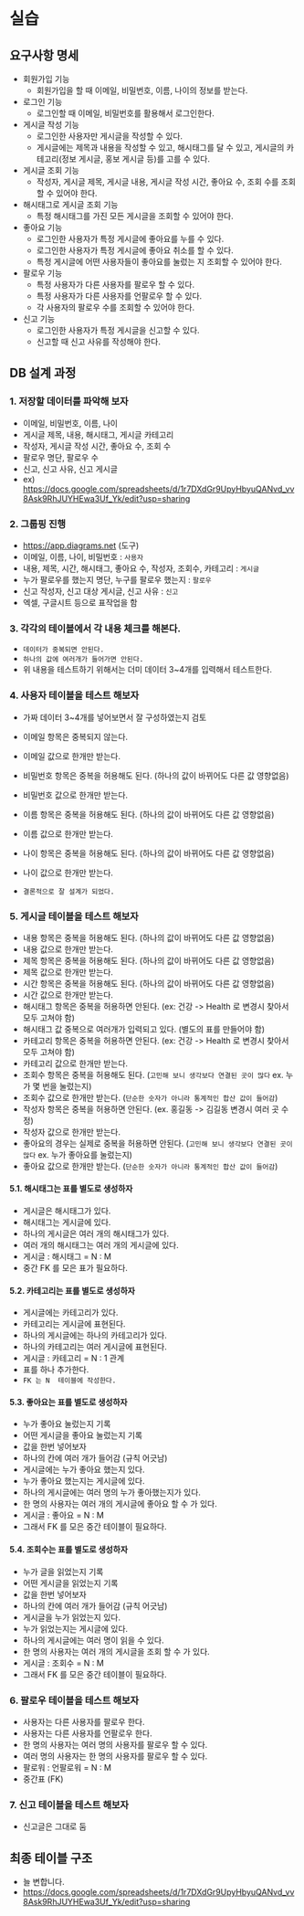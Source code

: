 # 실습

## 요구사항 명세

- 회원가입 기능
  - 회원가입을 할 때 이메일, 비밀번호, 이름, 나이의 정보를 받는다.
- 로그인 기능
  - 로그인할 때 이메일, 비밀번호를 활용해서 로그인한다.
- 게시글 작성 기능
  - 로그인한 사용자만 게시글을 작성할 수 있다.
  - 게시글에는 제목과 내용을 작성할 수 있고, 해시태그를 달 수 있고, 게시글의 카테고리(정보 게시글, 홍보 게시글 등)를 고를 수 있다.
- 게시글 조회 기능
  - 작성자, 게시글 제목, 게시글 내용, 게시글 작성 시간, 좋아요 수, 조회 수를 조회할 수 있어야 한다.
- 해시태그로 게시글 조회 기능
  - 특정 해시태그를 가진 모든 게시글을 조회할 수 있어야 한다.
- 좋아요 기능
  - 로그인한 사용자가 특정 게시글에 좋아요를 누를 수 있다.
  - 로그인한 사용자가 특정 게시글에 좋아요 취소를 할 수 있다.
  - 특정 게시글에 어떤 사용자들이 좋아요를 눌렀는 지 조회할 수 있어야 한다.
- 팔로우 기능
  - 특정 사용자가 다른 사용자를 팔로우 할 수 있다.
  - 특정 사용자가 다른 사용자를 언팔로우 할 수 있다.
  - 각 사용자의 팔로우 수를 조회할 수 있어야 한다.
- 신고 기능
  - 로그인한 사용자가 특정 게시글을 신고할 수 있다.
  - 신고할 때 신고 사유를 작성해야 한다.

## DB 설계 과정

### 1. 저장할 데이터를 파악해 보자

- 이메일, 비밀번호, 이름, 나이
- 게시글 제목, 내용, 해시태그, 게시글 카테고리
- 작성자, 게시글 작성 시간, 좋아요 수, 조회 수
- 팔로우 명단, 팔로우 수
- 신고, 신고 사유, 신고 게시글
- ex) https://docs.google.com/spreadsheets/d/1r7DXdGr9UpyHbyuQANvd_vv8Ask9RhJUYHEwa3Uf_Yk/edit?usp=sharing

### 2. 그룹핑 진행

- https://app.diagrams.net (도구)
- 이메일, 이름, 나이, 비밀번호 : `사용자`
- 내용, 제목, 시간, 해시태그, 좋아요 수, 작성자, 조회수, 카테고리 : `게시글`
- 누가 팔로우를 했는지 명단, 누구를 팔로우 했는지 : `팔로우`
- 신고 작성자, 신고 대상 게시글, 신고 사유 : `신고`
- 엑셀, 구글시트 등으로 표작업을 함

### 3. 각각의 테이블에서 각 내용 체크를 해본다.

- `데이터가 중복되면 안된다.`
- `하나의 값에 여러개가 들어가면 안된다.`
- 위 내용을 테스트하기 위해서는 더미 데이터 3~4개를 입력해서 테스트한다.

### 4. 사용자 테이블을 테스트 해보자

- 가짜 데이터 3~4개를 넣어보면서 잘 구성하였는지 검토

- 이메일 항목은 중복되지 않는다.
- 이메일 값으로 한개만 받는다.
- 비밀번호 항목은 중복을 허용해도 된다. (하나의 값이 바뀌어도 다른 값 영향없음)
- 비밀번호 값으로 한개만 받는다.
- 이름 항목은 중복을 허용해도 된다. (하나의 값이 바뀌어도 다른 값 영향없음)
- 이름 값으로 한개만 받는다.
- 나이 항목은 중복을 허용해도 된다. (하나의 값이 바뀌어도 다른 값 영향없음)
- 나이 값으로 한개만 받는다.
- `결론적으로 잘 설계가 되었다.`

### 5. 게시글 테이블을 테스트 해보자

- 내용 항목은 중복을 허용해도 된다. (하나의 값이 바뀌어도 다른 값 영향없음)
- 내용 값으로 한개만 받는다.
- 제목 항목은 중복을 허용해도 된다. (하나의 값이 바뀌어도 다른 값 영향없음)
- 제목 값으로 한개만 받는다.
- 시간 항목은 중복을 허용해도 된다. (하나의 값이 바뀌어도 다른 값 영향없음)
- 시간 값으로 한개만 받는다.
- 해시태그 항목은 중복을 허용하면 안된다. (ex: 건강 -> Health 로 변경시 찾아서 모두 고쳐야 함)
- 해시태그 값 중복으로 여러개가 입력되고 있다. (별도의 표를 만들어야 함)
- 카테고리 항목은 중복을 허용하면 안된다. (ex: 건강 -> Health 로 변경시 찾아서 모두 고쳐야 함)
- 카테고리 값으로 한개만 받는다.
- 조회수 항목은 중복을 허용해도 된다. (`고민해 보니 생각보다 연결된 곳이 많다` ex. 누가 몇 번을 눌렀는지)
- 조회수 값으로 한개만 받는다. (`단순한 숫자가 아니라 통계적인 합산 값이 들어감`)
- 작성자 항목은 중복을 허용하면 안된다. (ex. 홍길동 -> 김길동 변경시 여러 곳 수정)
- 작성자 값으로 한개만 받는다.
- 좋아요의 경우는 실제로 중복을 허용하면 안된다. (`고민해 보니 생각보다 연결된 곳이 많다` ex. 누가 좋아요를 눌렀는지)
- 좋아요 값으로 한개만 받는다. (`단순한 숫자가 아니라 통계적인 합산 값이 들어감`)

#### 5.1. 해시태그는 표를 별도로 생성하자

- 게시글은 해시태그가 있다.
- 해시태그는 게시글에 있다.
- 하나의 게시글은 여러 개의 해시태그가 있다.
- 여러 개의 해시태그는 여러 개의 게시글에 있다.
- 게시글 : 해시태그 = N : M
- 중간 FK 를 모은 표가 필요하다.

#### 5.2. 카테고리는 표를 별도로 생성하자

- 게시글에는 카테고리가 있다.
- 카테고리는 게시글에 표현된다.
- 하나의 게시글에는 하나의 카테고리가 있다.
- 하나의 카테고리는 여러 게시글에 표현된다.
- 게시글 : 카테고리 = N : 1 관계
- 표를 하나 추가한다.
- `FK 는 N  테이블에 작성한다.`

#### 5.3. 좋아요는 표를 별도로 생성하자

- 누가 좋아요 눌렀는지 기록
- 어떤 게시글을 좋아요 눌렀는지 기록
- 값을 한번 넣어보자
- 하나의 칸에 여러 개가 들어감 (규칙 어긋남)
- 게시글에는 누가 좋아요 했는지 있다.
- 누가 좋아요 했는지는 게시글에 있다.
- 하나의 게시글에는 여러 명의 누가 좋아했는지가 있다.
- 한 명의 사용자는 여러 개의 게시글에 좋아요 할 수 가 있다.
- 게시글 : 좋아요 = N : M
- 그래서 FK 를 모은 중간 테이블이 필요하다.

#### 5.4. 조회수는 표를 별도로 생성하자

- 누가 글을 읽었는지 기록
- 어떤 게시글을 읽었는지 기록
- 값을 한번 넣어보자
- 하나의 칸에 여러 개가 들어감 (규칙 어긋남)
- 게시글을 누가 읽었는지 있다.
- 누가 읽었는지는 게시글에 있다.
- 하나의 게시글에는 여러 명이 읽을 수 있다.
- 한 명의 사용자는 여러 개의 게시글을 조회 할 수 가 있다.
- 게시글 : 조회수 = N : M
- 그래서 FK 를 모은 중간 테이블이 필요하다.

### 6. 팔로우 테이블을 테스트 해보자

- 사용자는 다른 사용자를 팔로우 한다.
- 사용자는 다른 사용자를 언팔로우 한다.
- 한 명의 사용자는 여러 명의 사용자를 팔로우 할 수 있다.
- 여러 명의 사용자는 한 명의 사용자를 팔로우 할 수 있다.
- 팔로워 : 언팔로워 = N : M
- 중간표 (FK)

### 7. 신고 테이블을 테스트 해보자

- 신고글은 그대로 둠

## 최종 테이블 구조

- 늘 변합니다.
- https://docs.google.com/spreadsheets/d/1r7DXdGr9UpyHbyuQANvd_vv8Ask9RhJUYHEwa3Uf_Yk/edit?usp=sharing
